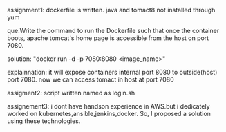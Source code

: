 assignment1: dockerfile is written. java and tomact8 not installed through yum


que:Write the command to run the Dockerfile such that once the container boots, apache tomcat's home page is accessible from the host on port 7080.


solution:     "dockdr run -d -p 7080:8080  <image_name>"


explainnation: it will expose containers internal port 8080 to outside(host) port 7080. now we can access tomact in host at port 7080


assigment2: script written named as login.sh




assignement3: i dont have handson experience in AWS.but i dedicately worked on kubernetes,ansible,jenkins,docker. So, I proposed a solution using these technologies.





